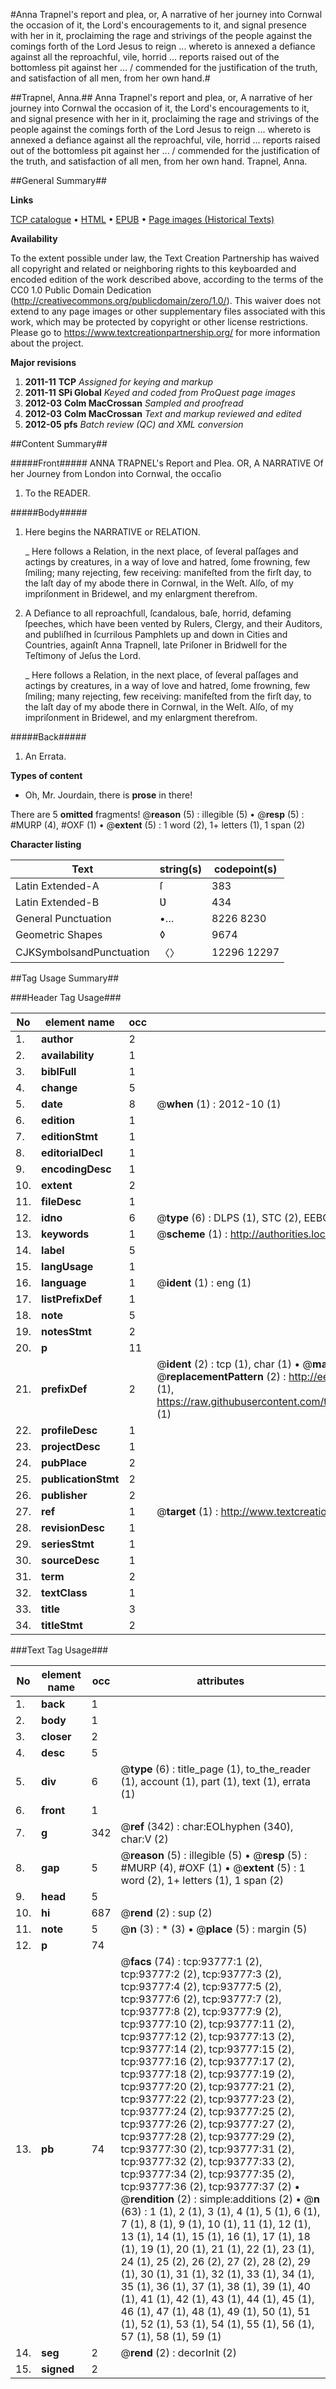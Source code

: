 #Anna Trapnel's report and plea, or, A narrative of her journey into Cornwal the occasion of it, the Lord's encouragements to it, and signal presence with her in it, proclaiming the rage and strivings of the people against the comings forth of the Lord Jesus to reign ... whereto is annexed a defiance against all the reproachful, vile, horrid ... reports raised out of the bottomless pit against her ... / commended for the justification of the truth, and satisfaction of all men, from her own hand.#

##Trapnel, Anna.##
Anna Trapnel's report and plea, or, A narrative of her journey into Cornwal the occasion of it, the Lord's encouragements to it, and signal presence with her in it, proclaiming the rage and strivings of the people against the comings forth of the Lord Jesus to reign ... whereto is annexed a defiance against all the reproachful, vile, horrid ... reports raised out of the bottomless pit against her ... / commended for the justification of the truth, and satisfaction of all men, from her own hand.
Trapnel, Anna.

##General Summary##

**Links**

[TCP catalogue](http://www.ota.ox.ac.uk/tcp/)  • 
[HTML](http://tei.it.ox.ac.uk/tcp/Texts-HTML/free/A63/A63061.html)  • 
[EPUB](http://tei.it.ox.ac.uk/tcp/Texts-EPUB/free/A63/A63061.epub) • 
[Page images (Historical Texts)](https://historicaltexts.jisc.ac.uk/eebo-12777149e)

**Availability**

To the extent possible under law, the Text Creation Partnership has waived all copyright and related or neighboring rights to this keyboarded and encoded edition of the work described above, according to the terms of the CC0 1.0 Public Domain Dedication (http://creativecommons.org/publicdomain/zero/1.0/). This waiver does not extend to any page images or other supplementary files associated with this work, which may be protected by copyright or other license restrictions. Please go to https://www.textcreationpartnership.org/ for more information about the project.

**Major revisions**

1. __2011-11__ __TCP__ *Assigned for keying and markup*
1. __2011-11__ __SPi Global__ *Keyed and coded from ProQuest page images*
1. __2012-03__ __Colm MacCrossan__ *Sampled and proofread*
1. __2012-03__ __Colm MacCrossan__ *Text and markup reviewed and edited*
1. __2012-05__ __pfs__ *Batch review (QC) and XML conversion*

##Content Summary##

#####Front#####
ANNA TRAPNEL's Report and Plea. OR, A NARRATIVE Of her Journey from London into Cornwal, the occaſio
1. To the READER.

#####Body#####

1. Here begins the NARRATIVE or RELATION.

    _ Here follows a Relation, in the next place, of ſeveral paſſages and actings by creatures, in a way of love and hatred, ſome frowning, few ſmiling; many rejecting, few receiving: manifeſted from the firſt day, to the laſt day of my abode there in Cornwal, in the Weſt. Alſo, of my impriſonment in Bridewel, and my enlargment therefrom.

1. A Defiance to all reproachfull, ſcandalous, baſe, horrid, defaming ſpeeches, which have been vented by Rulers, Clergy, and their Auditors, and publiſhed in ſcurrilous Pamphlets up and down in Cities and Countries, againſt Anna Trapnell, late Priſoner in Bridwell for the Teſtimony of Jeſus the Lord.

    _ Here follows a Relation, in the next place, of ſeveral paſſages and actings by creatures, in a way of love and hatred, ſome frowning, few ſmiling; many rejecting, few receiving: manifeſted from the firſt day, to the laſt day of my abode there in Cornwal, in the Weſt. Alſo, of my impriſonment in Bridewel, and my enlargment therefrom.

#####Back#####

1. An Errata.

**Types of content**

  * Oh, Mr. Jourdain, there is **prose** in there!

There are 5 **omitted** fragments! 
 @__reason__ (5) : illegible (5)  •  @__resp__ (5) : #MURP (4), #OXF (1)  •  @__extent__ (5) : 1 word (2), 1+ letters (1), 1 span (2)

**Character listing**


|Text|string(s)|codepoint(s)|
|---|---|---|
|Latin Extended-A|ſ|383|
|Latin Extended-B|Ʋ|434|
|General Punctuation|•…|8226 8230|
|Geometric Shapes|◊|9674|
|CJKSymbolsandPunctuation|〈〉|12296 12297|

##Tag Usage Summary##

###Header Tag Usage###

|No|element name|occ|attributes|
|---|---|---|---|
|1.|__author__|2||
|2.|__availability__|1||
|3.|__biblFull__|1||
|4.|__change__|5||
|5.|__date__|8| @__when__ (1) : 2012-10 (1)|
|6.|__edition__|1||
|7.|__editionStmt__|1||
|8.|__editorialDecl__|1||
|9.|__encodingDesc__|1||
|10.|__extent__|2||
|11.|__fileDesc__|1||
|12.|__idno__|6| @__type__ (6) : DLPS (1), STC (2), EEBO-CITATION (1), OCLC (1), VID (1)|
|13.|__keywords__|1| @__scheme__ (1) : http://authorities.loc.gov/ (1)|
|14.|__label__|5||
|15.|__langUsage__|1||
|16.|__language__|1| @__ident__ (1) : eng (1)|
|17.|__listPrefixDef__|1||
|18.|__note__|5||
|19.|__notesStmt__|2||
|20.|__p__|11||
|21.|__prefixDef__|2| @__ident__ (2) : tcp (1), char (1)  •  @__matchPattern__ (2) : ([0-9\-]+):([0-9IVX]+) (1), (.+) (1)  •  @__replacementPattern__ (2) : http://eebo.chadwyck.com/downloadtiff?vid=$1&page=$2 (1), https://raw.githubusercontent.com/textcreationpartnership/Texts/master/tcpchars.xml#$1 (1)|
|22.|__profileDesc__|1||
|23.|__projectDesc__|1||
|24.|__pubPlace__|2||
|25.|__publicationStmt__|2||
|26.|__publisher__|2||
|27.|__ref__|1| @__target__ (1) : http://www.textcreationpartnership.org/docs/. (1)|
|28.|__revisionDesc__|1||
|29.|__seriesStmt__|1||
|30.|__sourceDesc__|1||
|31.|__term__|2||
|32.|__textClass__|1||
|33.|__title__|3||
|34.|__titleStmt__|2||


###Text Tag Usage###

|No|element name|occ|attributes|
|---|---|---|---|
|1.|__back__|1||
|2.|__body__|1||
|3.|__closer__|2||
|4.|__desc__|5||
|5.|__div__|6| @__type__ (6) : title_page (1), to_the_reader (1), account (1), part (1), text (1), errata (1)|
|6.|__front__|1||
|7.|__g__|342| @__ref__ (342) : char:EOLhyphen (340), char:V (2)|
|8.|__gap__|5| @__reason__ (5) : illegible (5)  •  @__resp__ (5) : #MURP (4), #OXF (1)  •  @__extent__ (5) : 1 word (2), 1+ letters (1), 1 span (2)|
|9.|__head__|5||
|10.|__hi__|687| @__rend__ (2) : sup (2)|
|11.|__note__|5| @__n__ (3) : * (3)  •  @__place__ (5) : margin (5)|
|12.|__p__|74||
|13.|__pb__|74| @__facs__ (74) : tcp:93777:1 (2), tcp:93777:2 (2), tcp:93777:3 (2), tcp:93777:4 (2), tcp:93777:5 (2), tcp:93777:6 (2), tcp:93777:7 (2), tcp:93777:8 (2), tcp:93777:9 (2), tcp:93777:10 (2), tcp:93777:11 (2), tcp:93777:12 (2), tcp:93777:13 (2), tcp:93777:14 (2), tcp:93777:15 (2), tcp:93777:16 (2), tcp:93777:17 (2), tcp:93777:18 (2), tcp:93777:19 (2), tcp:93777:20 (2), tcp:93777:21 (2), tcp:93777:22 (2), tcp:93777:23 (2), tcp:93777:24 (2), tcp:93777:25 (2), tcp:93777:26 (2), tcp:93777:27 (2), tcp:93777:28 (2), tcp:93777:29 (2), tcp:93777:30 (2), tcp:93777:31 (2), tcp:93777:32 (2), tcp:93777:33 (2), tcp:93777:34 (2), tcp:93777:35 (2), tcp:93777:36 (2), tcp:93777:37 (2)  •  @__rendition__ (2) : simple:additions (2)  •  @__n__ (63) : 1 (1), 2 (1), 3 (1), 4 (1), 5 (1), 6 (1), 7 (1), 8 (1), 9 (1), 10 (1), 11 (1), 12 (1), 13 (1), 14 (1), 15 (1), 16 (1), 17 (1), 18 (1), 19 (1), 20 (1), 21 (1), 22 (1), 23 (1), 24 (1), 25 (2), 26 (2), 27 (2), 28 (2), 29 (1), 30 (1), 31 (1), 32 (1), 33 (1), 34 (1), 35 (1), 36 (1), 37 (1), 38 (1), 39 (1), 40 (1), 41 (1), 42 (1), 43 (1), 44 (1), 45 (1), 46 (1), 47 (1), 48 (1), 49 (1), 50 (1), 51 (1), 52 (1), 53 (1), 54 (1), 55 (1), 56 (1), 57 (1), 58 (1), 59 (1)|
|14.|__seg__|2| @__rend__ (2) : decorInit (2)|
|15.|__signed__|2||

